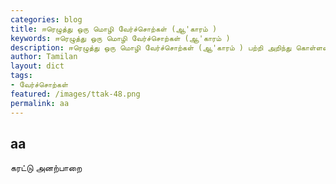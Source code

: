 ```yaml
---  
categories: blog  
title: ஈரெழுத்து ஒரு மொழி வேர்ச்சொற்கள் (ஆ'காரம் )
keywords: ஈரெழுத்து ஒரு மொழி வேர்ச்சொற்கள் (ஆ'காரம் )
description: ஈரெழுத்து ஒரு மொழி வேர்ச்சொற்கள் (ஆ'காரம் ) பற்றி அறிந்து கொள்ளலாம்.  
author: Tamilan  
layout: dict  
tags:  
- வேர்ச்சொற்கள்  
featured: /images/ttak-48.png  
permalink: aa
---  
```


## aa  
கரட்டு அனற்பாறை  
